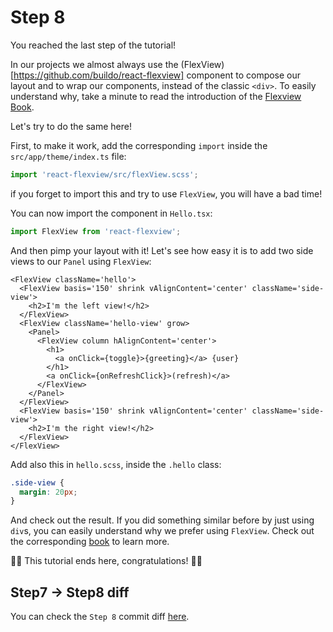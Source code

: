 # Step 8

You reached the last step of the tutorial!

In our projects we almost always use the (FlexView)[https://github.com/buildo/react-flexview] component to compose our layout and to wrap our components, instead of the classic `<div>`. To easily understand why, take a minute to read the introduction of the [Flexview Book](https://buildo.gitbooks.io/flexview/content/docs/Introduction.html).

Let's try to do the same here!

First, to make it work, add the corresponding `import` inside the `src/app/theme/index.ts` file:

```ts
import 'react-flexview/src/flexView.scss';
```

if you forget to import this and try to use `FlexView`, you will have a bad time!

You can now import the component in `Hello.tsx`:

```ts
import FlexView from 'react-flexview';
```

And then pimp your layout with it!
Let's see how easy it is to add two side views to our `Panel` using `FlexView`:

```tsx
<FlexView className='hello'>
  <FlexView basis='150' shrink vAlignContent='center' className='side-view'>
    <h2>I'm the left view!</h2>
  </FlexView>
  <FlexView className='hello-view' grow>
    <Panel>
      <FlexView column hAlignContent='center'>
        <h1>
          <a onClick={toggle}>{greeting}</a> {user}
        </h1>
        <a onClick={onRefreshClick}>(refresh)</a>
      </FlexView>
    </Panel>
  </FlexView>
  <FlexView basis='150' shrink vAlignContent='center' className='side-view'>
    <h2>I'm the right view!</h2>
  </FlexView>
</FlexView>
```

Add also this in `hello.scss`, inside the `.hello` class:

```scss
.side-view {
  margin: 20px;
}
```

And check out the result. If you did something similar before by just using `div`s, you can easily understand why we prefer using `FlexView`. Check out the corresponding [book](https://buildo.gitbooks.io/flexview/content/docs/Introduction.html) to learn more.

🎉🎉 This tutorial ends here, congratulations! 🎉🎉

## Step7 -> Step8 diff

You can check the `Step 8` commit diff [here](https://github.com/buildo/webseed/commits/tutorial).
